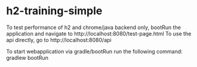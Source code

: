 # h2-training-simple

To test performance of h2 and chrome/java backend only, bootRun the application and navigate to http://localhost:8080/test-page.html
To use the api directly, go to http://localhost:8080/api

To start webapplication via gradle/bootRun run the following command:
gradlew bootRun